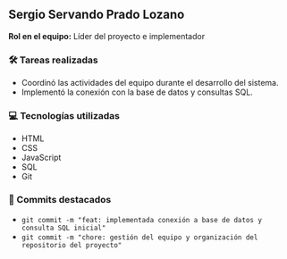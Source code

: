 ## Sergio Servando Prado Lozano

**Rol en el equipo:** Líder del proyecto e implementador

### 🛠️ Tareas realizadas
- Coordinó las actividades del equipo durante el desarrollo del sistema.
- Implementó la conexión con la base de datos y consultas SQL.

### 💻 Tecnologías utilizadas
- HTML  
- CSS  
- JavaScript  
- SQL  
- Git

### 📌 Commits destacados
- `git commit -m "feat: implementada conexión a base de datos y consulta SQL inicial"`
- `git commit -m "chore: gestión del equipo y organización del repositorio del proyecto"`